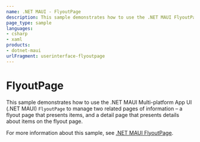```yaml
---
name: .NET MAUI - FlyoutPage
description: This sample demonstrates how to use the .NET MAUI FlyoutPage to manage two related pages of information.
page_type: sample
languages:
- csharp
- xaml
products:
- dotnet-maui
urlFragment: userinterface-flyoutpage
---
```


# FlyoutPage

This sample demonstrates how to use the .NET MAUI Multi-platform App UI (.NET MAUI) `FlyoutPage` to manage two related pages of information – a flyout page that presents items, and a detail page that presents details about items on the flyout page.

For more information about this sample, see [.NET MAUI FlyoutPage](https://learn.microsoft.com/dotnet/maui/user-interface/pages/flyoutpage).
